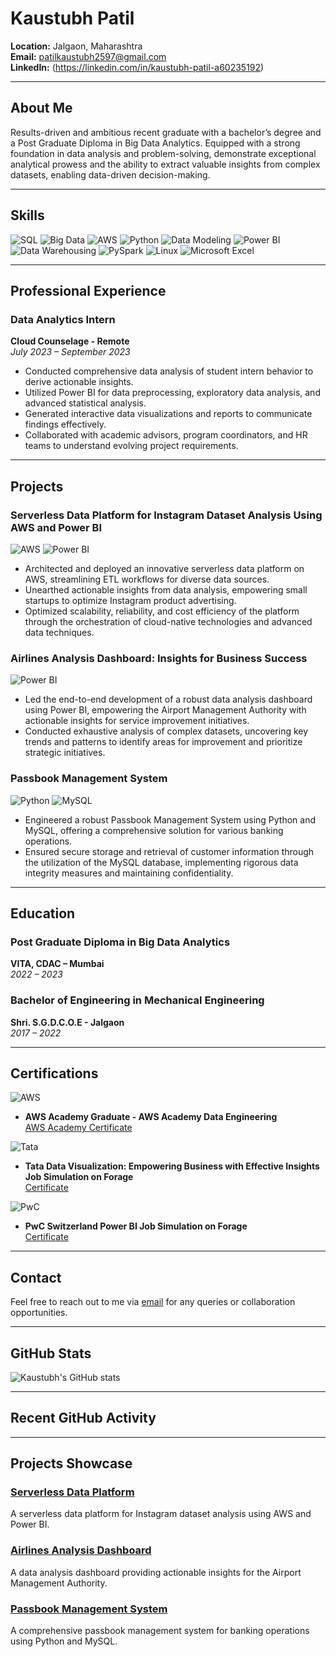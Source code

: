 
# Kaustubh Patil

**Location:** Jalgaon, Maharashtra  
**Email:** [patilkaustubh2597@gmail.com](mailto:patilkaustubh2597@gmail.com)  
**LinkedIn:** (https://linkedin.com/in/kaustubh-patil-a60235192)  

---

## About Me
Results-driven and ambitious recent graduate with a bachelor’s degree and a Post Graduate Diploma in Big Data Analytics. Equipped with a strong foundation in data analysis and problem-solving, demonstrate exceptional analytical prowess and the ability to extract valuable insights from complex datasets, enabling data-driven decision-making.

---

## Skills

![SQL](https://img.shields.io/badge/SQL-4479A1?style=for-the-badge&logo=sql&logoColor=white)
![Big Data](https://img.shields.io/badge/Big%20Data-FF6F00?style=for-the-badge&logo=Apache&logoColor=white)
![AWS](https://img.shields.io/badge/AWS-232F3E?style=for-the-badge&logo=Amazon-AWS&logoColor=white)
![Python](https://img.shields.io/badge/Python-3776AB?style=for-the-badge&logo=Python&logoColor=white)
![Data Modeling](https://img.shields.io/badge/Data%20Modeling-4B8BBE?style=for-the-badge&logo=DataCamp&logoColor=white)
![Power BI](https://img.shields.io/badge/Power%20BI-F2C811?style=for-the-badge&logo=Power-BI&logoColor=white)
![Data Warehousing](https://img.shields.io/badge/Data%20Warehousing-336791?style=for-the-badge&logo=Microsoft-Azure&logoColor=white)
![PySpark](https://img.shields.io/badge/PySpark-E25A1C?style=for-the-badge&logo=Apache-Spark&logoColor=white)
![Linux](https://img.shields.io/badge/Linux-FCC624?style=for-the-badge&logo=Linux&logoColor=white)
![Microsoft Excel](https://img.shields.io/badge/Microsoft%20Excel-217346?style=for-the-badge&logo=Microsoft-Excel&logoColor=white)

---

## Professional Experience

### Data Analytics Intern
**Cloud Counselage - Remote**  
*July 2023 – September 2023*  
- Conducted comprehensive data analysis of student intern behavior to derive actionable insights.
- Utilized Power BI for data preprocessing, exploratory data analysis, and advanced statistical analysis.
- Generated interactive data visualizations and reports to communicate findings effectively.
- Collaborated with academic advisors, program coordinators, and HR teams to understand evolving project requirements.

---

## Projects

### Serverless Data Platform for Instagram Dataset Analysis Using AWS and Power BI
![AWS](https://img.shields.io/badge/AWS-232F3E?style=for-the-badge&logo=Amazon-AWS&logoColor=white) ![Power BI](https://img.shields.io/badge/Power%20BI-F2C811?style=for-the-badge&logo=Power-BI&logoColor=white)
- Architected and deployed an innovative serverless data platform on AWS, streamlining ETL workflows for diverse data sources.
- Unearthed actionable insights from data analysis, empowering small startups to optimize Instagram product advertising.
- Optimized scalability, reliability, and cost efficiency of the platform through the orchestration of cloud-native technologies and advanced data techniques.

### Airlines Analysis Dashboard: Insights for Business Success
![Power BI](https://img.shields.io/badge/Power%20BI-F2C811?style=for-the-badge&logo=Power-BI&logoColor=white)
- Led the end-to-end development of a robust data analysis dashboard using Power BI, empowering the Airport Management Authority with actionable insights for service improvement initiatives.
- Conducted exhaustive analysis of complex datasets, uncovering key trends and patterns to identify areas for improvement and prioritize strategic initiatives.

### Passbook Management System
![Python](https://img.shields.io/badge/Python-3776AB?style=for-the-badge&logo=Python&logoColor=white) ![MySQL](https://img.shields.io/badge/MySQL-4479A1?style=for-the-badge&logo=MySQL&logoColor=white)
- Engineered a robust Passbook Management System using Python and MySQL, offering a comprehensive solution for various banking operations.
- Ensured secure storage and retrieval of customer information through the utilization of the MySQL database, implementing rigorous data integrity measures and maintaining confidentiality.

---

## Education

### Post Graduate Diploma in Big Data Analytics
**VITA, CDAC – Mumbai**  
*2022 – 2023*

### Bachelor of Engineering in Mechanical Engineering
**Shri. S.G.D.C.O.E - Jalgaon**  
*2017 – 2022*

---

## Certifications

![AWS](https://img.shields.io/badge/AWS-232F3E?style=for-the-badge&logo=Amazon-AWS&logoColor=white)
- **AWS Academy Graduate - AWS Academy Data Engineering**  
  [AWS Academy Certificate](https://www.credly.com/go/aDPL1aiV)

![Tata](https://img.shields.io/badge/Tata-EB0029?style=for-the-badge&logo=Tata&logoColor=white)
- **Tata Data Visualization: Empowering Business with Effective Insights Job Simulation on Forage**  
  [Certificate](https://www.theforage.com/achievements?ref=36hDvkJ2M6vNHHypm)

![PwC](https://img.shields.io/badge/PwC-CC0000?style=for-the-badge&logo=PwC&logoColor=white)
- **PwC Switzerland Power BI Job Simulation on Forage**  
  [Certificate](https://www.theforage.com/achievements?ref=36hDvkJ2M6vNHHypm)

---

## Contact
Feel free to reach out to me via [email](mailto:patilkaustubh2597@gmail.com) for any queries or collaboration opportunities.

---

## GitHub Stats

![Kaustubh's GitHub stats](https://github-readme-stats.vercel.app/api?username=yourusername&show_icons=true&theme=radical)

---

## Recent GitHub Activity

<!--START_SECTION:activity-->
<!--END_SECTION:activity-->

---

## Projects Showcase

### [Serverless Data Platform](https://github.com/yourusername/instagram-data-platform)
A serverless data platform for Instagram dataset analysis using AWS and Power BI.

### [Airlines Analysis Dashboard](https://github.com/yourusername/airlines-analysis-dashboard)
A data analysis dashboard providing actionable insights for the Airport Management Authority.

### [Passbook Management System](https://github.com/yourusername/passbook-management-system)
A comprehensive passbook management system for banking operations using Python and MySQL.


<!--
**kaustubhgit07/kaustubhgit07** is a ✨ _special_ ✨ repository because its `README.md` (this file) appears on your GitHub profile.

Here are some ideas to get you started:

- 🔭 I’m currently working on ...
- 🌱 I’m currently learning ...
- 👯 I’m looking to collaborate on ...
- 🤔 I’m looking for help with ...
- 💬 Ask me about ...
- 📫 How to reach me: ...
- 😄 Pronouns: ...
- ⚡ Fun fact: ...
-->
